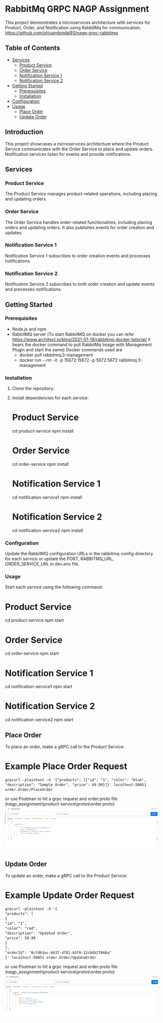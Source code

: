 # RabbitMq GRPC NAGP Assignment

This project demonstrates a microservices architecture with services for Product, Order, and Notification using RabbitMq for communication.
https://github.com/shivambindal93/nagp-grpc-rabbitmq

## Table of Contents

- [Services](#services)
  - [Product Service](#product-service)
  - [Order Service](#order-service)
  - [Notification Service 1](#notification-service-1)
  - [Notification Service 2](#notification-service-2)
- [Getting Started](#getting-started)
  - [Prerequisites](#prerequisites)
  - [Installation](#installation)
- [Configuration](#configuration)
- [Usage](#usage)
  - [Place Order](#place-order)
  - [Update Order](#update-order)

## Introduction

This project showcases a microservices architecture where the Product Service communicates with the Order Service to place and update orders. Notification services listen for events and provide notifications.

## Services

### Product Service

The Product Service manages product-related operations, including placing and updating orders.

### Order Service

The Order Service handles order-related functionalities, including placing orders and updating orders. It also publishes events for order creation and updates.

### Notification Service 1

Notification Service 1 subscribes to order creation events and processes notifications.

### Notification Service 2

Notification Service 2 subscribes to both order creation and update events and processes notifications.

## Getting Started

### Prerequisites

- Node.js and npm
- RabbitMQ server
  (To start RabbitMQ on docker you can refer https://www.architect.io/blog/2021-01-19/rabbitmq-docker-tutorial/ it bears the docker command to pull RabbitMq Image with Management Plugin and start the same)
  Docker commands used are
  - docker pull rabbitmq:3-management
  - docker run --rm -it -p 15672:15672 -p 5672:5672 rabbitmq:3-management

### Installation

1. Clone the repository:
2. Install dependencies for each service:

   # Product Service

   cd product-service
   npm install

   # Order Service

   cd order-service
   npm install

   # Notification Service 1

   cd notification-service1
   npm install

   # Notification Service 2

   cd notification-service2
   npm install

### Configuration

Update the RabbitMQ configuration URLs in the rabbitmq-config directory for each service or update the PORT, RABBITMQ_URL, ORDER_SERVICE_URL in dev.env file.

### Usage

Start each service using the following command:

# Product Service

cd product-service
npm start

# Order Service

cd order-service
npm start

# Notification Service 1

cd notification-service1
npm start

# Notification Service 2

cd notification-service2
npm start

## Place Order

To place an order, make a gRPC call to the Product Service:

# Example Place Order Request

    grpcurl -plaintext -d '{"products": [{"id": "1", "color": "blue", "description": "Sample Order", "price": 49.99}]}' localhost:50051 order.Order/PlaceOrder

or use Postman to hit a grpc request and order.proto file (nagp_assignment\product-service\protos\order.proto)
![Alt text](image-1.png)

## Update Order

To update an order, make a gRPC call to the Product Service:

# Example Update Order Request

    grpcurl -plaintext -d '{
    "products": [
    {
    "id": "1",
    "color": "red",
    "description": "Updated Order",
    "price": 59.99
    }
    ],
    "orderId": "6cfdb1ec-6637-4781-b5f8-12c04b27666a"
    }' localhost:50051 order.Order/UpdateOrder

or use Postman to hit a grpc request and order.proto file (nagp_assignment\product-service\protos\order.proto)
![Alt text](image.png)
